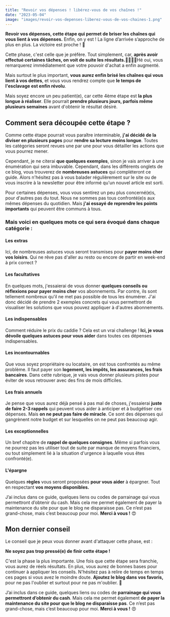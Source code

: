 ```yaml
---
title: "Revoir vos dépenses ! libérez-vous de vos chaînes !"
date: "2023-05-04"
image: "images/revoir-vos-depenses-liberez-vous-de-vos-chaines-1.png"
---
```


**Revoir vos dépenses, cette étape qui permet de briser les chaînes qui vous lient à vos dépenses.** Enfin, on y est ! La ligne d’arrivée s’approche de plus en plus. La victoire est proche ! 🥇

Cette phase, c'est celle que je préfère. Tout simplement, car, **après avoir effectué certaines tâches, on voit de suite les résultats.**🤩🤩🤩😌Hé oui, vous remarquerez immédiatement que votre pouvoir d'achat a enfin augmenté.

Mais surtout le plus important, **vous aurez enfin brisé les chaînes qui vous lient à vos dettes**, et vous vous rendrez compte que **le temps de l'esclavage est enfin révolu**.

Mais soyez encore un peu patient(e), car cette 4ème étape est **la plus longue à réaliser**. Elle pourrait **prendre plusieurs jours, parfois même plusieurs semaines** avant d'obtenir le résultat désiré.

## Comment sera découpée cette étape ?

Comme cette étape pourrait vous paraître interminable, **j'ai décidé de la diviser en plusieurs pages** pour **rendre **sa lecture** moins longue**. Toutes les catégories seront revues une par une pour vous détailler les actions que vous pourrez mener.

Cependant, je ne citerai **que quelques exemples**, sinon je vais arriver à une énumération qui sera imbuvable. Cependant, dans les différents onglets de ce blog, vous trouverez de **nombreuses astuces** qui compléteront ce guide. Alors n'hésitez pas à vous balader régulièrement sur le site ou de vous inscrire à la newsletter pour être informé qu'un nouvel article est sorti.

Pour certaines dépenses, vous vous sentirez un peu plus concerné(e)s, pour d'autres pas du tout. Nous ne sommes pas tous confronté(e)s aux mêmes dépenses du quotidien. Mais **j'ai essayé de reprendre les points importants** qui peuvent être communs à tous.

### Mais voici en quelques mots ce qui sera évoqué dans chaque catégorie :

#### Les extras

Ici, de nombreuses astuces vous seront transmises pour **payer moins cher vos loisirs**. Qui ne rêve pas d'aller au resto ou encore de partir en week-end à prix correct ?

#### Les facultatives

En quelques mots, j'essaierai de vous donner **quelques conseils ou réflexions pour payer moins cher** vos abonnements. Par contre, ils sont tellement nombreux qu'il ne met pas possible de tous les énumérer. J'ai donc décidé de prendre 2 exemples concrets qui vous permettront de visualiser les solutions que vous pouvez appliquer à d'autres abonnements.

#### Les indispensables

Comment réduire le prix du caddie ? Cela est un vrai challenge ! **Ici, je vous dévoile quelques astuces pour vous aider** dans toutes ces dépenses indispensables.

#### Les incontournables

Que vous soyez propriétaire ou locataire, on est tous confrontés au même problème. Il faut payer son **logement, les impôts, les assurances, les frais bancaires**. Dans cette rubrique, je vais vous donner plusieurs pistes pour éviter de vous retrouver avec des fins de mois difficiles.

#### Les frais annuels

Je pense que vous aurez déjà pensé à pas mal de choses, j'essaierai **juste de faire 2-3 rappels** qui peuvent vous aider à anticiper et à budgétiser ces dépenses. Mais **on ne peut pas faire de miracle**. Ce sont des dépenses qui gangrènent notre budget et sur lesquelles on ne peut pas beaucoup agir.

#### Les exceptionnelles

Un bref chapitre de **rappel de quelques consignes**. Même si parfois vous ne pourrez pas les utiliser tout de suite par manque de moyens financiers, ou tout simplement lié à la situation d'urgence à laquelle vous êtes confronté(e).

#### L'épargne

Quelques **règles** vous seront proposées **pour vous aider** à épargner. Tout en respectant **vos moyens disponibles.**

J’ai inclus dans ce guide, quelques liens ou codes de parrainage qui vous permettront d’obtenir du cash. Mais cela me permet également de payer la maintenance du site pour que le blog ne disparaisse pas. Ce n’est pas grand-chose, mais c’est beaucoup pour moi. **Merci à vous !** 😍

## Mon dernier conseil

Le conseil que je peux vous donner avant d'attaquer cette phase, est :

**Ne soyez pas trop pressé(e) de finir cette étape !**

C'est la phase la plus importante. Une fois que cette étape sera franchie, vous aurez de réels résultats. En plus, vous aurez de bonnes bases pour continuer à appliquer les conseils. N'hésitez pas à relire de temps en temps ces pages si vous avez le moindre doute. **Ajoutez le blog dans vos favoris,** pour ne pas l'oublier et surtout pour ne pas m'oublier. 🤣

J’ai inclus dans ce guide, quelques liens ou codes de **parrainage qui vous permettront d’obtenir du cash**. Mais cela me permet également **de payer la maintenance du site pour que le blog ne disparaisse pas**. Ce n’est pas grand-chose, mais c’est beaucoup pour moi. **Merci à vous !** 😍
